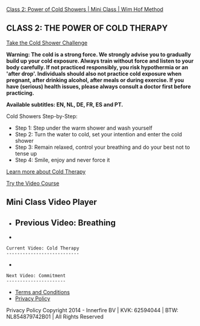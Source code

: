 [Class 2: Power of Cold Showers | Mini Class | Wim Hof Method](#cold-shower)

[](https://www.wimhofmethod.com?utm_source=miniclass&utm_medium=referral&utm_campaign=miniclass-to-fundamentals&utm_content=email2-v2)

CLASS 2: THE POWER OF COLD THERAPY
----------------------------------

[Take the Cold Shower Challenge](https://explore.wimhofmethod.com/wp-content/uploads/2018/01/whm-20-Day-Cold-Shower-Challenge2018.pdf)

**Warning: The cold is a strong force. We strongly advise you to
gradually build up your cold exposure. Always train without force and
listen to your body carefully. If not practiced responsibly, you risk
hypothermia or an 'after drop'. Individuals should also not practice
cold exposure when pregnant, after drinking alcohol, after meals or
during exercise. If you have (serious) health issues, please always
consult a doctor first before practicing.**

**Available subtitles: EN, NL, DE, FR, ES and PT.**

Cold Showers Step-by-Step:

-   Step 1: Step under the warm shower and wash yourself
-   Step 2: Turn the water to cold, set your intention and enter the cold shower
-   Step 3: Remain relaxed, control your breathing and do your best not to tense up
-   Step 4: Smile, enjoy and never force it

[Learn more about Cold Therapy](https://www.wimhofmethod.com/cold-therapy?utm_source=miniclass&utm_medium=referral&utm_campaign=miniclass-to-fundamentals&utm_content=email2-v2)

[Try the Video Course](https://www.wimhofmethod.com/fundamentals-video-course-introduction?utm_source=miniclass&utm_medium=referral&utm_campaign=miniclass-to-fundamentals&utm_content=email2-v2)

Mini Class Video Player
-----------------------

-   [](https://explore.wimhofmethod.com/mini-class-class1-breathing/)

    Previous Video: Breathing
    -------------------------

-   

    Current Video: Cold Therapy
    ---------------------------

-   

    Next Video: Commitment
    ----------------------

-   [Terms and Conditions](https://explore.wimhofmethod.com/termsconditions/)
-   [Privacy Policy](https://explore.wimhofmethod.com/privacy/)

Privacy Policy Copyright 2014 - Innerfire BV | KVK: 62594044 | BTW:
NL854879742B01 | All Rights Reserved
